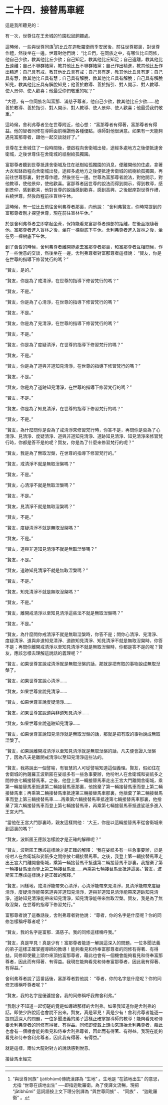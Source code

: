 # 二十四．接替馬車經

這是我所聽見的：

有一次，世尊住在王舍城的竹園松鼠飼餵處。

這時候，一些與世尊同族[^1]的比丘在迦毗羅衛雨季安居後，前往世尊那裏，對世尊作禮，然後坐在一邊。世尊對他們說： “比丘們，在同族之中，有哪位比丘同修，他自己少欲，教其他比丘少欲；自己知足，教其他比丘知足；自己遠離，教其他比丘遠離；自己不聯群結黨，教其他比丘不聯群結黨；自己作出精進，教其他比丘作出精進；自己具有戒，教其他比丘具有戒；自己具有定，教其他比丘具有定；自己具有慧，教其他比丘具有慧；自己具有解脫，教其他比丘具有解脫；自己具有解脫知見，教其他比丘具有解脫知見；他善於教導、善於指引、對人開示、對人教導、使人景仰、使人歡喜；他最受你們敬重的呢？”

“大德，有一位同族名叫富那．滿慈子尊者，他自己少欲，教其他比丘少欲……他善於教導、善於指引、對人開示、對人教導、使人景仰、使人歡喜；他最受我們敬重。”

這時候，舍利弗尊者坐在世尊附近，他心想： “富那尊者有得著，富那尊者有得益。他的智者同修在導師面前稱讚他各種優點，導師對他很满意。如果有一天能夠遇見富那尊者，跟他一起交談就好了。”

世尊在王舍城住了一段時間後，便啟程向舍衛城出發，途經多處地方之後便抵達舍衛城，之後世尊住在舍衛城的祇樹給孤獨園。

富那尊者聽到世尊抵達舍衛城及住在祇樹給孤獨園的消息，便離開他的住處，拿著大衣和缽啟程向舍衛城出發，途經多處地方之後便抵達舍衛城的祇樹給孤獨園，再前往世尊那裏，對世尊作禮，然後坐在一邊。世尊為富那尊者說法，對他開示，對他教導，使他景仰，使他歡喜。富那尊者因世尊的說法而得到開示，得到教導，感到景仰，感到歡喜，他對世尊的說話感到歡喜，感到高興，之後起座對世尊作禮，右繞世尊，然後啟程前往盲林午休。

這時候，有一位比丘前往舍利弗尊者那裏，向他說： “舍利弗賢友，你時常提到的富那尊者剛才探望世尊，現在前往盲林午休。”

於是舍利弗尊者立即拿起坐蓆，保持能看見富那尊者頭部的距離，在後面跟隨著他。富那尊者進入盲林之後，坐在一棵樹底下午休。舍利弗尊者進入盲林之後，坐在另一棵樹底下午休。

到了黃昏的時候，舍利弗尊者離開靜處去富那尊者那裏，和富那尊者互相問候，作了一些悅意的交談，然後坐在一邊。舍利弗尊者對富那尊者這樣說： “賢友，你是在世尊的指導下修習梵行的嗎？”

“賢友，是的。”

“賢友，你是為了戒清淨，在世尊的指導下修習梵行的嗎？”

“賢友，不是。”

“賢友，你是為了心清淨，在世尊的指導下修習梵行的嗎？”

“賢友，不是。”

“賢友，你是為了見清淨，在世尊的指導下修習梵行的嗎？”

“賢友，不是。”

“賢友，你是為了度疑清淨，在世尊的指導下修習梵行的嗎？”

“賢友，不是。”

“賢友，你是為了道與非道知見清淨，在世尊的指導下修習梵行的嗎？”

“賢友，不是。”

“賢友，你是為了道跡知見清淨，在世尊的指導下修習梵行的嗎？”

“賢友，不是。”

“賢友，你是為了知見清淨，在世尊的指導下修習梵行的嗎？”

“賢友，不是。”

“賢友，為什麼問你是否為了戒清淨來修習梵行時，你答不是，再問你是否為了心清淨、見清淨、度疑清淨、道與非道知見清淨、道跡知見清淨、知見清淨來修習梵行時，你都是答不是的呢？賢友，你是為了什麼來修習梵行的呢？”

“賢友，我是為了無取湼槃，在世尊的指導下修習梵行的。”

“賢友，戒清淨不就是無取湼槃嗎？”

“賢友，不是。”

“賢友，心清淨不就是無取湼槃嗎？”

“賢友，不是。”

“賢友，見清淨不就是無取湼槃嗎？”

“賢友，不是。”

“賢友，度疑清淨不就是無取湼槃嗎？”

“賢友，不是。”

“賢友，道與非道知見清淨不就是無取湼槃嗎？”

“賢友，不是。”

“賢友，道跡知見清淨不就是無取湼槃嗎？”

“賢友，不是。”

“賢友，知見清淨不就是無取湼槃嗎？”

“賢友，不是。”

“賢友，離開戒清淨以至知見清淨這些法不就是無取湼槃嗎？”

“賢友，不是。”

“賢友，為什麼問你戒清淨不就是無取湼槃時，你答不是；問你心清淨、見清淨、度疑清淨、道與非道知見清淨、道跡知見清淨、知見清淨不就是無取湼槃時，你答不是；再問你離開戒清淨以至知見清淨不就是無取湼槃時，你都是答不是的呢？賢友，應該怎樣去理解這說話的義理呢？”

“賢友，如果世尊宣說戒清淨就是無取湼槃的話，那就是把有取的事物說成無取湼槃了。

“賢友，如果世尊宣說心清淨……

“賢友，如果世尊宣說見清淨……

“賢友，如果世尊宣說度疑清淨……

“賢友，如果世尊宣說道與非道知見清淨……

“賢友，如果世尊宣說道跡知見清淨……

“賢友，如果世尊宣說知見清淨就是無取湼槃的話，那就是把有取的事物說成無取湼槃了。

“賢友，如果說離開戒清淨以至知見清淨就是無取湼槃的話，凡夫便會證入湼槃了，因為凡夫是離開戒清淨以至知見清淨這些法的。

“賢友，我將說出一個譬喻，有智慧的人可從譬喻知道這個義理。賢友，假如住在舍衛城的拘薩羅王波斯匿在娑祇多有一些急事要辦，他吩咐人在舍衛城和娑祇多之間停放七輛接替馬車。之後，他登上第一輛接替馬車走出王宮大門離開舍衛城，乘第一輛接替馬車抵達第二輛接替馬車那裏，他捨棄了第一輛接替馬車而登上第二輛接替馬車；再乘第二輛接替馬車抵達第三輛接替馬車那裏，他捨棄了第二輛接替馬車而登上第三輛接替馬車……再乘第六輛接替馬車抵達第七輛接替馬車那裏，他捨棄了第六輛接替馬車而登上第七輛接替馬車，再乘第七輛接替馬車抵達娑祇多進入王宮大門。

“當他在王宮大門那裏時，親友這樣問他： ‘大王，你是以這輛接替馬車從舍衛城來到這裏的嗎？’ 

“賢友，波斯匿王應該怎樣說才是正確的解釋呢？”

“賢友，波斯匿王應該這樣說才是正確的解釋： ‘我在娑祇多有一些急事要辦，於是吩咐人在舍衛城和娑祇多之間停放七輛接替馬車。之後，我登上第一輛接替馬車走出王宮大門離開舍衛城，乘第一輛接替馬車抵達第二輛接替馬車那裏，我捨棄了第一輛接替馬車而登上第二輛接替馬車……再乘第七輛接替馬車抵達這裏。’ 賢友，波斯匿王應該這樣說才是正確的解釋。”

“賢友，同樣地，戒清淨能帶來心清淨，心清淨能帶來見清淨，見清淨能帶來度疑清淨，度疑清淨能帶來道與非道知見清淨，道與非道知見清淨能帶來道跡知見清淨，道跡知見清淨能帶來知見清淨，知見清淨能帶來無取湼槃。賢友，我是為了無取湼槃，在世尊的指導下修習梵行。”

富那尊者說了這番話後，舍利弗尊者對他說： “尊者，你的名字是什麼呢？你的同修怎樣稱呼尊者呢？”

“賢友，我的名字是富那．滿慈子。我的同修這樣稱呼我。”

“賢友，真是罕見！真是少有！富那尊者能逐一解說這深入的問題，一位多聞法義的弟子這樣正確掌握導師的教導！能夠看見和侍奉富那尊者的同修有得著、有得益。同修即使戴上頭巾來頂抬富那尊者，藉此也會有一個機會能夠看見和侍奉富那尊者，因此而有得著、有得益。我現在能夠看見和侍奉富那尊者，因此我有得著、有得益。”

舍利弗尊者說了這番話後，富那尊者對他說： “尊者，你的名字是什麼呢？你的同修怎樣稱呼尊者呢？”

“賢友，我的名字是優婆提舍。我的同修稱呼我做舍利弗。”

“我剛才不知道一起切磋的竟是如導師那樣的舍利弗。如果我知道你是舍利弗的話，即使少許說話也會說不出來。賢友，真是罕見！真是少有！舍利弗尊者能逐一提問這深入的問題，一位多聞法義的弟子這樣正確掌握導師的教導！能夠看見和侍奉舍利弗尊者的同修有得著、有得益。同修即使戴上頭巾來頂抬舍利弗尊者，藉此也會有一個機會能夠看見和侍奉舍利弗尊者，因此而有得著、有得益。我現在能夠看見和侍奉舍利弗尊者，因此我有得著、有得益。”

就是這樣，兩位大龍對對方的說話感到悅意。

接替馬車經完

---

[^1]: “與世尊同族” (jātibhūmi)傳統漢譯為 “生地” 。生地是 “在該地出生” 的意思，尤指 “世尊在該地出生” ──即指迦毗羅衛。為了使譯文流暢，現把 “jātibhūmi” 這詞語按上文下理分別譯為 “與世尊同族” 、 “同族” 、 “迦毗羅衛” 。 

